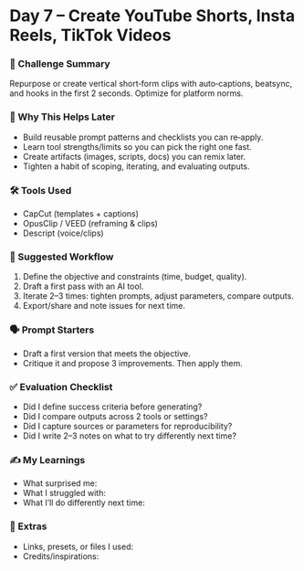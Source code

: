 # Day 7 – Create YouTube Shorts, Insta Reels, TikTok Videos

### 📝 Challenge Summary
Repurpose or create vertical short‑form clips with auto‑captions, beatsync, and hooks in the first 2 seconds. Optimize for platform norms.

### 🧩 Why This Helps Later
- Build reusable prompt patterns and checklists you can re‑apply.
- Learn tool strengths/limits so you can pick the right one fast.
- Create artifacts (images, scripts, docs) you can remix later.
- Tighten a habit of scoping, iterating, and evaluating outputs.

### 🛠 Tools Used
- CapCut (templates + captions)
- OpusClip / VEED (reframing & clips)
- Descript (voice/clips)

### 🧪 Suggested Workflow
1. Define the objective and constraints (time, budget, quality).
2. Draft a first pass with an AI tool.
3. Iterate 2–3 times: tighten prompts, adjust parameters, compare outputs.
4. Export/share and note issues for next time.

### 🗣 Prompt Starters
- Draft a first version that meets the objective.
- Critique it and propose 3 improvements. Then apply them.

### ✅ Evaluation Checklist
- Did I define success criteria before generating?
- Did I compare outputs across 2 tools or settings?
- Did I capture sources or parameters for reproducibility?
- Did I write 2–3 notes on what to try differently next time?

### ✍️ My Learnings
- What surprised me:
- What I struggled with:
- What I’ll do differently next time:

### 📎 Extras
- Links, presets, or files I used:
- Credits/inspirations:
